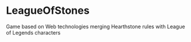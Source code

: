 # LeagueOfStones
Game based on Web technologies merging Hearthstone rules with League of Legends characters
